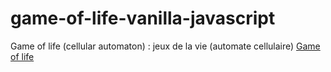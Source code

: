 # game-of-life-vanilla-javascript
Game of life (cellular automaton) : jeux de la vie (automate cellulaire)
[Game of life](https://yakhousam.github.io/game-of-life-vanilla-javascript)
